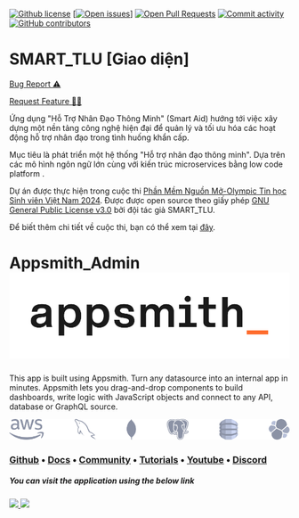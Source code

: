 [![Github license](https://img.shields.io/github/license/HANOI120104/Appsmith_Admin 'Github license')](https://github.com/HANOI120104/Appsmith_Admin/blob/main/LICENSE)
[[![Open issues](https://img.shields.io/github/issues/HANOI120104/Appsmith_Admin 'Open issues')](https://github.com/HANOI120104/Appsmith_Admin/issues)]
[![Open Pull Requests](https://img.shields.io/github/issues-pr/HANOI120104/Appsmith_Admin 'Open Pull Requests')](https://github.com/HANOI120104/Appsmith_Admin/pulls)
[![Commit activity](https://img.shields.io/github/commit-activity/m/HANOI120104/Appsmith_Admin 'Commit activity')](https://github.com/HANOI120104/Appsmith_Admin/graphs/commit-activity)
[![GitHub contributors](https://img.shields.io/github/contributors/HANOI120104/Appsmith_Admin 'Github contributors')](https://github.com/HANOI120104/Appsmith_Admin/graphs/contributors)

# SMART_TLU [Giao diện]

<a href="https://github.com/HANOI120104/PMNM_Client/issues/new?assignees=&labels=&projects=&template=bug_report.md&title=%F0%9F%90%9B+Bug+Report%3A+">Bug Report ⚠️
</a>

<a href="https://github.com/HANOI120104/PMNM_Client/issues/new?assignees=&labels=&projects=&template=feature_request.md&title=RequestFeature:">Request Feature 👩‍💻</a>

Ứng dụng "Hỗ Trợ Nhân Đạo Thông Minh" (Smart Aid) hướng tới việc xây dựng một nền tảng công nghệ hiện đại để quản lý và tối ưu hóa các hoạt động hỗ trợ nhân đạo trong tình huống khẩn cấp.

Mục tiêu là phát triển một hệ thống "Hỗ trợ nhân đạo thông minh". Dựa trên các mô hình ngôn ngữ lớn cùng với kiến trúc microservices bằng low code platform .

Dự án được thực hiện trong cuộc thi [Phần Mềm Nguồn Mở-Olympic Tin học Sinh viên Việt Nam 2024](https://www.olp.vn/procon-pmmn/ph%E1%BA%A7n-m%E1%BB%81m-ngu%E1%BB%93n-m%E1%BB%9F). Được được open source theo giấy phép [GNU General Public License v3.0](https://www.gnu.org/licenses/gpl-3.0.en.html) bởi đội tác giả SMART_TLU.

Để biết thêm chi tiết về cuộc thi, bạn có thể xem tại [đây](https://vfossa.vn/tin-tuc/cong-bo-de-thi-noi-dung-phan-mem-nguon-mo-olympic-tin-hoc-sinh-vien-viet-nam-2024-727.html).





# Appsmith_Admin![](https://raw.githubusercontent.com/appsmithorg/appsmith/release/static/appsmith_logo_primary.png)

This app is built using Appsmith. Turn any datasource into an internal app in minutes. Appsmith lets you drag-and-drop components to build dashboards, write logic with JavaScript objects and connect to any API, database or GraphQL source.

![](https://raw.githubusercontent.com/appsmithorg/appsmith/release/static/images/integrations.png)

### [Github](https://github.com/appsmithorg/appsmith) • [Docs](https://docs.appsmith.com/?utm_source=github&utm_medium=social&utm_content=appsmith_docs&utm_campaign=null&utm_term=appsmith_docs) • [Community](https://community.appsmith.com/) • [Tutorials](https://github.com/appsmithorg/appsmith/tree/update/readme#tutorials) • [Youtube](https://www.youtube.com/appsmith) • [Discord](https://discord.gg/rBTTVJp)

##### You can visit the application using the below link

###### [![](https://assets.appsmith.com/git-sync/Buttons.svg) ](https://app.appsmith.com/applications/673f2ef87ebfa14afdaa2c40/pages/673f402ce4114378d1df2cec) [![](https://assets.appsmith.com/git-sync/Buttons2.svg)](https://app.appsmith.com/applications/673f2ef87ebfa14afdaa2c40/pages/673f402ce4114378d1df2cec/edit)

